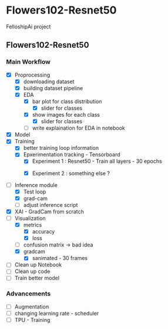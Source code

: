 # Flowers102-Resnet50

FelloshipAi project

## Flowers102-Resnet50

### Main Workflow
- [x] Proprocessing
  - [X] downloading dataset
  - [X] building dataset pipeline
  - [x] EDA
    - [X] bar plot for class distribution
      - [x] slider for classes
    - [x] show images for each class
      - [x] slider for classes
    - [ ] write explaination for EDA in notebook

- [x] Model
- [x] Training
  - [x] better training loop information
  - [x] Epxerimentation tracking - Tensorboard
    - [x] Experiment 1 : Resnet50 - Train all layers - 30 epochs

    <!-- * <change it> -->
    - [x] Experiment 2 : something else ?


- [ ] Inference module  
  - [X] Test loop 
  - [X] grad-cam 
  - [ ] adjust inference script
  
- [X] XAI - GradCam from scratch
- [ ] Visualization
  - [X] metrics
    - [X] accuracy
    - [X] loss
  - [ ] confusion matrix -> bad idea
  - [X] gradcam
    - [X] sanimated - 30 frames

- [ ] Clean up Notebook
- [ ] Clean up code
- [ ] Train better model

### Advancements

- [ ] Augmentation 
- [ ] changing learning rate - scheduler
- [ ] TPU - Training
